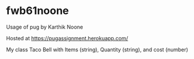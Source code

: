 # fwb61noone
Usage of pug by Karthik Noone

Hosted at https://pugassignment.herokuapp.com/

My class Taco Bell with Items (string), Quantity (string), and cost 
(number)